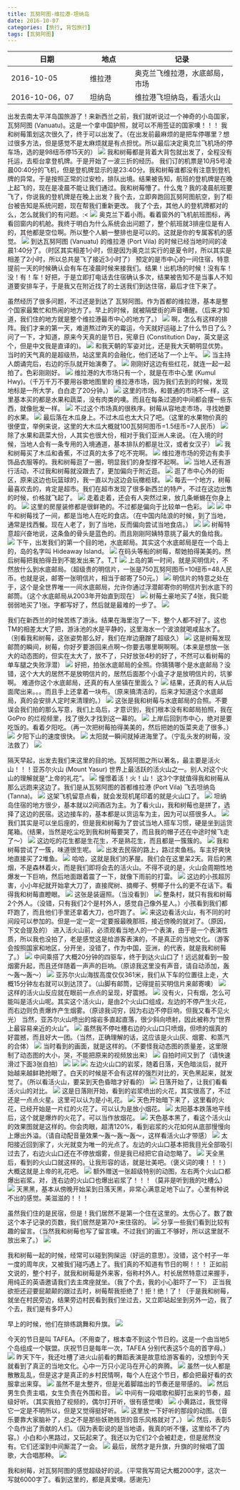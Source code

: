 ```yaml
---
title: 瓦努阿图-维拉港-坦纳岛
date: 2016-10-07
categories: [旅行, 背包旅行]
tags: [瓦努阿图]    
---
```







<table width="100%" border="0" cellspacing="0" cellpadding="0" class="table">
  <thead>
  <tr>
<th width="35%">日期</th>
<th width="20%">地点</th>
<th width="45%">记录</th>
  </tr>
  </thead>
  <tbody>
  <tr>
<td>2016-10-05</td>
<td>维拉港</td>
<td>奥克兰飞维拉港，水底邮局，市场</td>
  </tr>
  <tr>
<td>2016-10-06，07</td>
<td>坦纳岛</td>
<td>维拉港飞坦纳岛，看活火山</td>
  </tr>
  </tbody>
</table>



出发去南太平洋岛国旅游了！来新西兰之前，我们就听说过一个神奇的小岛国家，瓦努阿图 (Vanuatu)。这是一个拿中国护照，就可以不用签证的国家噢！！！
我和树莓策划这次很久了，终于可以出发了。（在出发前最麻烦的是把车停哪里？想过很多方法，但是感觉不是太麻烦就是有点担忧。所以最后决定奥克兰飞机场的停车场，选的是98纽币停15天的）
![](/portfolio/2016_09/fullsize/2016_10_09_p1.jpg)
我和树莓都是背着大背包就出发了，全程没有托运，去柜台拿登机牌。于是开始了一波三折的经历。
我们订的机票是10月5号凌晨00:40分的飞机，但是登机牌显示的是23:40分。我和树莓谁都没有注意到登机牌的异常。于是按照正常的过安检，排队出境。结果被告知，航班的登机牌是在晚上起飞的，现在是凌晨不能让我们通过。我和树莓懵了。什么鬼？我的凌晨航班要飞了，你说我的登机牌是在晚上出发？我个去，立即奔跑回瓦努阿图航空，到了柜台被告知是系统问题，现在帮我们重新更改。
我了个去，其他人的登机牌都对的么，怎么就我们的有问题。:<
![](/portfolio/2016_09/fullsize/2016_10_09_p2.jpg)
奥克兰下着小雨。看着窗外的飞机航班图标，再看回窗内的机舱。我终于明白为什么系统会出问题了，整个航班就3排座位是有人的，其他都是空位啊。所以整个人躺一整排也是可以的。这就是你的专属客机的感觉。
![](/portfolio/2016_09/fullsize/2016_10_09_p3.jpg)
到达瓦努阿图 (Vanuatu) 的维拉港 (Port Vila) 的时候已经当地时间的凌晨1:40分了。（时区其实相差1小时，但是因为奥克兰实行的是夏令时，所以其实是相差了2小时，所以总共是飞了接近3小时了）
预定的是市中心的一间住宿，特意提前一天的时候确认会有车在凌晨时候来接我们。结果！出机场的时候！没有车！没！有！车！好把，于是立即打电话去住宿确认多次，结果被告知不是当事人不知道要安排车子，于是我又在附近找了的士送我们到达住宿，最后才住下来了。

虽然经历了很多问题，不过还是到达了 瓦努阿图。作为首都的维拉港，基本是整个国家最繁忙和热闹的地方了。早上的时候，就被隔壁街的声音嘈醒。（后来才知道，我们住的地方就是整个维拉港最市中心的地方了。）
![](/portfolio/2016_09/fullsize/2016_10_09_p4.jpg)
啊，怎么有这样的排阵。我们才来的第一天，难道熬过昨天的霉运，今天就好运碰上了什么节日了么？问了一下，才知道，原来今天真的是节日，宪章日 (Constitution Day，英文是这个，但是中文我是直译的)。
![](/portfolio/2016_09/fullsize/2016_10_09_p5.jpg)
和我天朝的军姿对比，还是我大天朝明显优势。当时的天气真的是超级热，站这里真的会融化，他们还站了一个上午。
![](/portfolio/2016_09/fullsize/2016_10_09_p6.jpg)
当主持人朗诵完后，右边的乐队就开始演奏了。
![](/portfolio/2016_09/fullsize/2016_10_09_p7.jpg)
刚刚好这边有些红花，就连一起一起拍了。色彩刚刚好。
![](/portfolio/2016_09/fullsize/2016_10_09_p8.jpg)
维拉港的大市场只有一个，就是在市中心里 (Kumul Hwy)。（千万千万不要用谷歌地图里的 维拉港市场，因为我们去到的时候，发现地标是一所大学，白白走了20分钟。）
![](/portfolio/2016_09/fullsize/2016_10_09_p9.jpg)
这里的市场，和普通的市场不一样，这里基本买的都是水果和蔬菜，没有肉类的噢。而且在每条过道的中间都会摆一些东西，就像批发一样。
![](/portfolio/2016_09/fullsize/2016_10_09_p10.jpg)
不过这个市场真的很秩序。树莓从容地走市场，寻找她要的水果。
![](/portfolio/2016_09/fullsize/2016_10_09_p11.jpg)
最后落在木瓜身上。不过木瓜也太大只了吧。（这里的水果物价真的很便宜，举例来说，这里的大木瓜大概就100瓦努阿图币=1.5纽币=7人民币）
![](/portfolio/2016_09/fullsize/2016_10_09_p12.jpg)
除了水果和蔬菜大份，人其实也很大份，相对于我们亚洲人来说。（在入境的时候，当地人会有一条专用的入境通道，基本排队的都是壮汉，或者女汉子）
![](/portfolio/2016_09/fullsize/2016_10_09_p13.jpg)
我和树莓买了木瓜和香蕉，不过真的太多了吃不完啊。
![](/portfolio/2016_09/fullsize/2016_10_09_p14.jpg)
维拉港市场的旁边有卖手饰品衣服等的。我和树莓逛了一圈，明显我们的身型撑不起啊。
![](/portfolio/2016_09/fullsize/2016_10_09_p15.jpg)
当地人还有游行活动，不过我和树莓就没跟去了，更加偏向于附近逛。
![](/portfolio/2016_09/fullsize/2016_10_09_p17.jpg)
逛了市中心外的街区，原来这边也玩篮球的，我一直以为这边会玩橄榄球。
![](/portfolio/2016_09/fullsize/2016_10_09_p18.jpg)
每去一个地方，树莓最喜欢去的，肯定是超市。我们在超市发现了很多新西兰的特产，不过在这边出售的时候，价格就飞起了。
![](/portfolio/2016_09/fullsize/2016_10_09_p19.jpg)
走着走着，还会有人突然过来，放几条蜥蜴在你身上的。
![](/portfolio/2016_09/fullsize/2016_10_09_p20.jpg)
这里的房屋装修都是很鲜艳的。不过都是偏向于比较单一色彩。
![](/portfolio/2016_09/fullsize/2016_10_09_p21.jpg)
![](/portfolio/2016_09/fullsize/2016_10_09_p22.jpg)
中午和树莓找了一间，都是当地人在吃的食店。（在中国内陆浪的时候，到了当地，通常是找西餐。现在人老了，到了当地，反而偏向尝试当地食店。）
![](/portfolio/2016_09/fullsize/2016_10_09_p23.jpg)
![](/portfolio/2016_09/fullsize/2016_10_09_p24.jpg)
树莓特意超兴奋地说，这条鱼的骨头是蓝色的。而且刚刚阿姨特意挑了最大的鱼给我。
![](/portfolio/2016_09/fullsize/2016_10_09_p25.jpg)
下午，出发我们的第一个目的地，水底邮局。其实这个水底邮局是在一个岛上的，岛的名字叫 Hideaway Island。
![](/portfolio/2016_09/fullsize/2016_10_09_p26.jpg)
在码头等船的树莓，帮她拍得美美的。然后树莓把我拍得丑到不能发出来了。T_T
![](/portfolio/2016_09/fullsize/2016_10_09_p27.jpg)
上岛的第一时间，就是买明信片，不然放什么到水底邮局。（超级贵的明信片，一张是750瓦努阿图币=10纽币=48人民币。也就是说，邮寄一张明信片，相当于邮寄了50元。）
![](/portfolio/2016_09/fullsize/2016_10_09_p28.jpg)
明信片的特意之处在于，这个是全世界唯一一间水底邮局，允许你通过浮潜邮寄你的明信片到水底下的邮筒。（这个水底邮局从2003年开始直到现在）
![](/portfolio/2016_09/fullsize/2016_10_09_p29.jpg)
树莓土豪地买了4张，我只能弱弱地买了1张。字都写好了，然后就是最难的一步了。
![](/portfolio/2016_09/fullsize/2016_10_09_p30.jpg)

我们在新西兰的时候苦练了游泳。结果在海里泡了一下，整个人都不好了。这也TM的相差太大了把，游泳池的水是平静的，这里海水一个波浪就喝咸盐水了。（别看我和树莓，这张姿势那么好，我们在岸边磨蹭了超级久）
![](/portfolio/2016_09/fullsize/2016_10_09_p31.jpg)
这是树莓发现邮筒的瞬间，树莓，你好歹要游回来点啊～你要去哪里啊啊啊。（本来是想放一张大的动态图的，但实在太大了，放不了，只好放张4秒的好了，不然可以看树莓的单车腿之失败浮潜）
![](/portfolio/2016_09/fullsize/2016_10_09_p32.gif.jpg)
好把，拍张水底邮局的全照。你猜猜哪个是水底邮局？没错，这个大大的居然不是放明信片的，居然后面那个小盒子才是放明信片的，坑爹啊。
难道你这个水底邮局，还真的有人坐镇在里面么？
![](/portfolio/2016_09/fullsize/2016_10_09_p33.jpg)
结果，还真的有人从后面爬出来。。。而且手上还拿着一块布。（原来搞清洁的，后来才知道这个水底邮局，真的会安排人定时来清理的。）
![](/portfolio/2016_09/fullsize/2016_10_09_p34.jpg)
这张是我和树莓与水底邮局的合照。不要误会我们拍的那么写意，我们上岛后，才意识到，我们根本没有和邮局拍照，我在 GoPro 的烂视频里，找了很久才找到这一幕的。
![](/portfolio/2016_09/fullsize/2016_10_09_p35.jpg)
上岸后回到市中心，绝对是要吃饭的。看着夕阳吃。（再一次把树莓拍得美美的，然后把她的饭菜夹走了很多。）
![](/portfolio/2016_09/fullsize/2016_10_09_p36.jpg)
夕阳下山的速度很快。
![](/portfolio/2016_09/fullsize/2016_10_09_p37.jpg)
太阳就一瞬间就掉进海里了。（宁乱头发的树莓，没法救了）
![](/portfolio/2016_09/fullsize/2016_10_09_p38.jpg)

隔天早起，出发去我们来这里的目的地。瓦努阿图之所以著名，最主要是活火山！！！亚苏尔火山 (Mount Yasur) 世界上最活跃的活火山之一。别人对这个火山的理解就是“上帝的礼花”。
![](/portfolio/2016_09/fullsize/2016_10_09_p39.jpg)
憧憬着活！火！山！ 这3个字就值得我和树莓从那么远跑来这边了。我们是从瓦努阿图的首都维拉港 (Port Vila) 飞去坦纳岛 (Tanna)。
![](/portfolio/2016_09/fullsize/2016_10_09_p40.jpg)
这架飞机留意点看，就会发现机尾印着的就是火山口了。
![](/portfolio/2016_09/fullsize/2016_10_09_p41.jpg)
坦纳岛住宿的地方很少，基本就以2间酒店为主。为了看火山，我和树莓也是拼了，选择了这边的民宿。这边接车的，基本都是以货运车为主，因为可以搭很多人。
![](/portfolio/2016_09/fullsize/2016_10_09_p42.jpg)
我们其实是可以坐后座的，但是我和树莓为了尝试当地人搭车习惯，硬是坐到运货尾箱。（结果，当然是吃尘吃到我和树莓要哭了，而且我的帽子还在中途时候飞走了～）
![](/portfolio/2016_09/fullsize/2016_10_09_p43.jpg)
这边吃的花生都是生花生，不是熟花生，而且都是一簇簇的。
![](/portfolio/2016_09/fullsize/2016_10_09_p44.jpg)
我和树莓尝试了一簇，味道很生呢。
![](/portfolio/2016_09/fullsize/2016_10_09_p45.jpg)
出发去民宿的路上，路过卖鱼档。车主好爽快地直接买了2堆鱼。
![](/portfolio/2016_09/fullsize/2016_10_09_p46.jpg)
哈哈，这就是我们的茅屋。我们会在这里呆2天。背后的黑烟，不是森林着火，而是我们即将会去的活火山。不得不说的是，火山会周期性地爆发一下巨响，然后地面跟着震了一下，就像下雨前的打雷。
![](/portfolio/2016_09/fullsize/2016_10_09_p47.jpg)
这边的小孩超厉害，小小年纪就开始拿大刀了，直接爬树、摘椰子、劈椰子什么的更不在话下。看得我和树莓直瞪眼。
![](/portfolio/2016_09/fullsize/2016_10_09_p48.jpg)
这张是装逼照。（当没看到）
![](/portfolio/2016_09/fullsize/2016_10_09_p49.jpg)
整条村，就只有我和树莓2个外人。（没错，只有我们2个是村外人，感觉自己像外星人。）小孩看到我们都吓跑了，而且他们手里还拿着大刀，也吓跑了。
![](/portfolio/2016_09/fullsize/2016_10_09_p50.jpg)
来这边看活火山，有不同的时间段可以参加的。但是一定一定一定要报最晚那班，接近傍晚的就对了。（原因，下文会提及的）
进入活火山前，必须观看当地人的一个表演，由于是一个表演性质，所以我也没拍了，老是感觉这是给游客表演的，不是真正的当地文化。（游客会按照国家和地区，分开坐，没错了，作为中国，亚洲，的代表，就是我和树莓了。）
![](/portfolio/2016_09/fullsize/2016_10_09_p51.jpg)
中间乘搭了大概20分钟的四驱车，终于到达火山口了！远远就看到一股烟雾升起，而且还伴随着一声声的巨响。（原谅我这里没有声音，请自动添加，轰～轰～轰～）
![](/portfolio/2016_09/fullsize/2016_10_09_p52.jpg)
亚苏尔火山海拔高度仅仅361米，我们从下车的位置往上走，大概15分钟左右就可以到达顶了。（山脚有邮筒，记得提前买明信片来邮寄噢）
![](/portfolio/2016_09/fullsize/2016_10_09_p53.jpg)
这样的活火山反应就在眼前一点点的呈现，好震撼。
![](/portfolio/2016_09/fullsize/2016_10_09_p54.jpg)
没有火，只有烟，怎么可能叫是活火山呢。其实这个活火山，是由2个火山口组成，左边的不停产生火花，而右边则负责爆炸产生烟雾。（原谅我词穷，因为右边不停巨响，但我又看不见火光）
当然，亚苏尔火山喷出的熔岩多直起直落，很少斜向喷射，因此被称为“世界上最容易亲近的火山”。
![](/portfolio/2016_09/fullsize/2016_10_09_p55.jpg)
虽然我不停吐槽右边的火山口只喷烟，但喷的烟真的好震撼，而且好大一团。（当然，正确理解的话，这应该是火山灰、烟雾、和蒸汽的合体）
![](/portfolio/2016_09/fullsize/2016_10_09_p56.jpg)
当时看到的画面，就是这样的。（不要怪我动态图的质量差，这里限制了动态图的大小，哭，不能把原来的视频放出来）
![](/portfolio/2016_09/fullsize/2016_10_09_p57.gif.jpg)
自拍时间又到了（请快速滑过下面3张自拍）
![](/portfolio/2016_09/fullsize/2016_10_09_p58.jpg)
![](/portfolio/2016_09/fullsize/2016_10_09_p59.jpg)
![](/portfolio/2016_09/fullsize/2016_10_09_p60.jpg)
左边火山口的岩浆，随着日落，天色暗淡后，就开始越来越鲜艳抢眼了。白天的时候是不会有这样的强烈对比的，天色黑起来，就发觉了。（所以看活火山，要呆到天色昏暗才好看的）
![](/portfolio/2016_09/fullsize/2016_10_09_p61.jpg)
日落开始了，让我们看看活火山的对比。
![](/portfolio/2016_09/fullsize/2016_10_09_p62.jpg)
这是日落刚开始，看到的岩浆喷出的火花，其实很高了，不过还是一点点火星。这里可以认为是小礼花。
![](/portfolio/2016_09/fullsize/2016_10_09_p63.jpg)
天色开始暗下来了，这里看的火花，已经开始是一片红的火花了。可以认为是放小烟花。
![](/portfolio/2016_09/fullsize/2016_10_09_p64.jpg)
太阳基本跌落地平线后，这个就是爆炸的火花了。可以当作放烟花。
![](/portfolio/2016_09/fullsize/2016_10_09_p65.jpg)
天色基本黑了，看这个活火山的效果图就是这样的。你会肉眼，超清120%，看到岩浆的火花如何从底部慢慢向上爆出外溢。（请自动配音量效果～轰～轰～轰～，这样看活火山才带感）
![](/portfolio/2016_09/fullsize/2016_10_09_p66.gif.jpg)
太阳接近回到家了，火光就变为唯一的光点了。左边的火山口基本把我目光全部吸引过去了，右边火山口还在不停放烟雾，但是我已经把它自动忽略了。
![](/portfolio/2016_09/fullsize/2016_10_09_p67.jpg)
天全黑后，看到的火山口就这样的。让我形容的话，就是壮美吧。（褒义词的噢！！！）大概这就是上帝的礼花吧。
![](/portfolio/2016_09/fullsize/2016_10_09_p68.jpg)
额外赠送一张超级特别的动图，左右两个火山口都爆出岩浆。对，连右边的火山口也爆出岩浆了！！！（莫非是听到我的吐槽么）
![](/portfolio/2016_09/fullsize/2016_10_09_p69.gif.jpg)
天黑黑，基本从傍晚开始呆到日落天黑，非常心满意足地下山了。心里有种说不出的感觉。美滋滋的！！！

虽然我们住的是民宿，但是！我们居然不是第一个住在这里的。太伤心了。数了数这个本子记录的页数，我们居然是第70+来住宿的。
![](/portfolio/2016_09/fullsize/2016_10_09_p70.jpg)
分享一些我们看到比较有趣的留言。（当然我和树莓也写了留言噢。不过我们的画工不够好，所以这里就不放出来了。）
![](/portfolio/2016_09/fullsize/2016_10_09_p71.jpg)

我和树莓一起的时候，经常可以碰到狗屎运（好运的意思）。没错，这个村子一年一度的周年庆，又被我们碰巧遇上了。我们真的不知道有节日的啊！！！
正如前文说的，整个村子，就我和树莓是外来客，俗称村外人。村长居然特意过来握手，用纯正的英语邀请我们去主席座就坐。（我了个去，我的小心脏吓了一下）
正当我欲拒还迎要屁颠颠的跟过去时，树莓帮我拒绝了！拒！绝！了！（于是我和树莓，就坐在村民旁边，结果旁边村民看到我们坐过去，又立即站起坐到另外一边，我了个去，我们是有多吓人）

早上的时候，他们在排练跳舞和升旗。
![](/portfolio/2016_09/fullsize/2016_10_09_p72.jpg)

今天的节日是叫 TAFEA。（不用查了，根本查不到这个节日的。这是一个由当地5个岛组成一个联盟。庆祝节日是每年一次，TAFEA 分别代表这5个岛的首字母。）
![](/portfolio/2016_09/fullsize/2016_10_09_p73.jpg)
昨天下午，我还吐槽了进火山前看的舞蹈表演是故意给游客看的，没想到今天就看到了真正的当地文化。心中一万只小泥马在开心的奔腾。
![](/portfolio/2016_09/fullsize/2016_10_09_p74.jpg)
虽然一伙人都是散散乱乱，但是这才是真正的乡村民情啊，每个人在这个节日，都会把最好看的衣服拿出来穿。
![](/portfolio/2016_09/fullsize/2016_10_09_p75.jpg)
虽然不是太整齐，但是光着脚踏出的节奏还是带感的。
![](/portfolio/2016_09/fullsize/2016_10_09_p76.jpg)
然后男生负责主唱，女生负责在外围和音。
![](/portfolio/2016_09/fullsize/2016_10_09_p77.jpg)
中间有一段唱歌和脚打出来的节奏，超级好听。（其实我拍了视频的，偶尔打开听，很有感觉噢）
![](/portfolio/2016_09/fullsize/2016_10_09_p78.jpg)
小黄路过，我觉得它一定是不明所以，但是又觉得挺好听。
![](/portfolio/2016_09/fullsize/2016_10_09_p79.jpg)
这里放一下好听的那段的动图。（音乐要靠大家脑补了，总之不是那些妖艳贱货的音乐风格就对了。）
![](/portfolio/2016_09/fullsize/2016_10_09_p80.gif.jpg)
然后，表彰5个岛作出了贡献的人们。（因为表彰说的是当地语，我真的听不懂，这里给不了内容。）小白和小黑路过，又玩起来了。我还以为它们2个会被赶走，但是居然没有。它们还溜到中间厮混了一会。
![](/portfolio/2016_09/fullsize/2016_10_09_p81.jpg)
最后，居然才是升旗，升旗的时候唱了国歌，大合唱那种。
![](/portfolio/2016_09/fullsize/2016_10_09_p82.jpg)

我和树莓，对瓦努阿图的感觉超级好的说。（平常我写周记大概2000字，这次一写就6000字了。看到这里的，都是真爱噢。感谢先）

